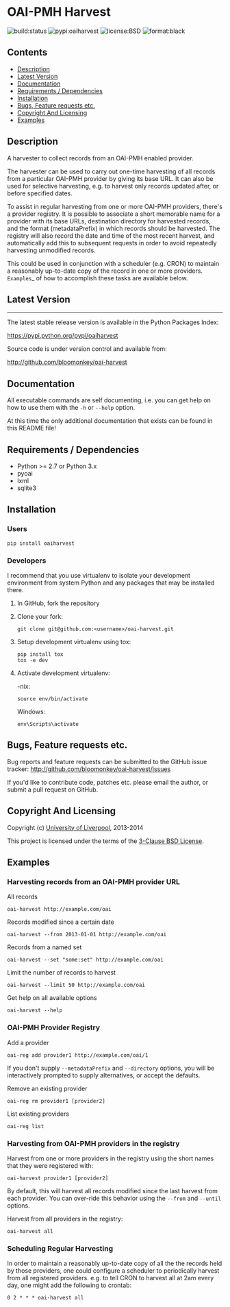 # OAI-PMH Harvest


![build:status](https://travis-ci.org/bloomonkey/oai-harvest.svg?branch=master "build status on Travis CI")
![pypi:oaiharvest](https://img.shields.io/pypi/v/oaiharvest.svg "oaiharvest on PyPI")
![license:BSD](https://img.shields.io/pypi/l/oaiharvest.svg "BSD License")
![format:black](https://img.shields.io/badge/code%20style-black-000000.svg "Formatted with black - the uncompromising code formatter")


## Contents

- [Description](#description)
- [Latest Version](#latest-version)
- [Documentation](#documentation)
- [Requirements / Dependencies](#requirements-dependencies)
- [Installation](#installation)
- [Bugs, Feature requests etc.](#bugs-feature-requests-etc)
- [Copyright And Licensing](#copyright-and-licensing)
- [Examples](#examples)

## Description

A harvester to collect records from an OAI-PMH enabled provider.

The harvester can be used to carry out one-time harvesting of all
records from a particular OAI-PMH provider by giving its base URL. It
can also be used for selective harvesting, e.g. to harvest only records
updated after, or before specified dates.

To assist in regular harvesting from one or more OAI-PMH providers,
there's a provider registry. It is possible to associate a short
memorable name for a provider with its base URLs, destination directory
for harvested records, and the format (metadataPrefix) in which records
should be harvested. The registry will also record the date and time of
the most recent harvest, and automatically add this to subsequent
requests in order to avoid repeatedly harvesting unmodified records.

This could be used in conjunction with a scheduler (e.g. CRON) to
maintain a reasonably up-to-date copy of the record in one or more
providers. `Examples`_ of how to accomplish these tasks are available
below.


## Latest Version
--------------

The latest stable release version is available in the Python Packages Index:

https://pypi.python.org/pypi/oaiharvest

Source code is under version control and available from:

http://github.com/bloomonkey/oai-harvest

## Documentation

All executable commands are self documenting, i.e. you can get help on
how to use them with the `-h` or `--help` option.

At this time the only additional documentation that exists can be found
in this README file!

## Requirements / Dependencies

- Python >= 2.7 or Python 3.x
- pyoai
- lxml
- sqlite3

## Installation

### Users

`pip install oaiharvest`

### Developers

I recommend that you use virtualenv to isolate your development environment from system Python and any packages that may be installed
there.

1. In GitHub, fork the repository
2. Clone your fork:

   ```
   git clone git@github.com:<username>/oai-harvest.git
   ```

3. Setup development virtualenv using tox:

   ```
   pip install tox
   tox -e dev
   ```
   
4. Activate development virtualenv:

   -nix:
   
   ```
   source env/bin/activate
   ```
   
   Windows:

   ```
   env\Scripts\activate
   ```

## Bugs, Feature requests etc.

Bug reports and feature requests can be submitted to the GitHub issue
tracker:
http://github.com/bloomonkey/oai-harvest/issues

If you'd like to contribute code, patches etc. please email the author,
or submit a pull request on GitHub.


## Copyright And Licensing

Copyright (c) [University of Liverpool](http://www.liv.ac.uk), 2013-2014

This project is licensed under the terms of the [3-Clause BSD License](LICENSE.md).

## Examples

### Harvesting records from an OAI-PMH provider URL

All records

```
oai-harvest http://example.com/oai
```

Records modified since a certain date

```
oai-harvest --from 2013-01-01 http://example.com/oai
```

Records from a named set

```
oai-harvest --set "some:set" http://example.com/oai
```

Limit the number of records to harvest

```
oai-harvest --limit 50 http://example.com/oai
```

Get help on all available options

```
oai-harvest --help
```

### OAI-PMH Provider Registry

Add a provider

```
oai-reg add provider1 http://example.com/oai/1
```

If you don't supply `--metadataPrefix` and `--directory` options,
you will be interactively prompted to supply alternatives, or accept
the defaults.

Remove an existing provider

```
oai-reg rm provider1 [provider2]
```

List existing providers

```
oai-reg list
```

### Harvesting from OAI-PMH providers in the registry

Harvest from one or more providers in the registry using the short names that they were registered with:

```
oai-harvest provider1 [provider2]
```

By default, this will harvest all records modified since the last harvest from each provider. You can over-ride this behavior using the `--from` and `--until` options.

Harvest from all providers in the registry:

```
oai-harvest all
```

### Scheduling Regular Harvesting

In order to maintain a reasonably up-to-date copy of all the the
records held by those providers, one could configure a scheduler to
periodically harvest from all registered providers. e.g. to tell CRON
to harvest all at 2am every day, one might add the following to
crontab:

```
0 2 * * * oai-harvest all
```
